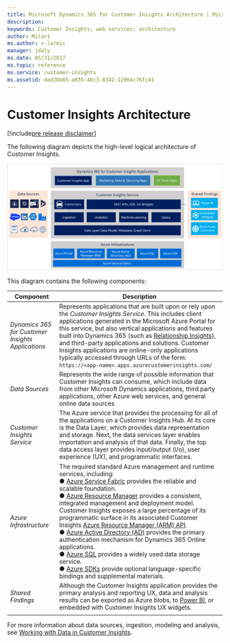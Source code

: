 ```yaml
---
title: Microsoft Dynamics 365 for Customer Insights Architecture | MicrosoftDocs
description: 
keywords: Customer Insights; web services; architecture
author: Milar1
ms.author: v-larmic
manager: jdaly
ms.date: 05/31/2017
ms.topic: reference
ms.service: customer-insights 
ms.assetid: dad2bb65-a035-4bc3-8342-12964c76fc41
---
```


Customer Insights Architecture
==============================

[!include[pre release disclaimer](../../includes/cc-beta-prerelease-disclaimer.md)]

The following diagram depicts the high-level logical architecture of Customer Insights.

![](../media/HighLevelArch.png "high-level logical architecture") 

This diagram contains the following components:

|**Component**|**Description**|
| --------------- | ---------- |
|_Dynamics 365 for Customer Insights Applications_|Represents applications that are built upon or rely upon the _Customer Insights Service_. This includes client applications generated in the Microsoft Azure Portal for this service, but also vertical applications and features built into Dynamics 365 (such as [Relationship Insights](https://www.microsoft.com/dynamics/crm-customer-center/preview-feature-relationship-insights-overview.aspx)), and third-party applications and solutions. Customer Insights applications are online-only applications typically accessed through URLs of the form:  <br> `https://<app-name>.apps.azurecustomerinsights.com/`
|_Data Sources_|Represents the wide range of possible information that Customer Insights can consume, which include data from other Microsoft Dynamics applications, third party applications, other Azure web services, and general online data sources|
|_Customer Insights Service_|The Azure service that provides the processing for all of the applications on a Customer Insights Hub. At its core is the Data Layer, which provides data representation and storage. Next, the data services layer enables importation and analysis of that data. Finally, the top data access layer provides input/output (i/o), user experience (UX), and programmatic interfaces.|
|_Azure Infrastructure_|The required standard Azure management and runtime services, including:  <br>  ● [Azure Service Fabric](https://docs.microsoft.com/azure/service-fabric/service-fabric-overview) provides the reliable and scalable foundation.  <br>  ● [Azure Resource Manager](https://docs.microsoft.com/azure/azure-resource-manager/resource-group-overview) provides a consistent, integrated management and deployment model. Customer Insights exposes a large percentage of its programmatic surface in its associated Customer Insights [Azure Resource Manager (ARM) API](../ref/armapiref.md).  <br>  ● [Azure Active Directory (AD)](https://msdn.microsoft.com/library/azure/mt168838.aspx) provides the primary authentication mechanism for Dynamics 365 Online applications.  <br>  ● [Azure SQL](https://docs.microsoft.com/azure/sql-database/sql-database-technical-overview) provides a widely used data storage service.  <br>  ● [Azure SDKs](https://azure.microsoft.com/downloads/) provide optional language-specific bindings and supplemental materials. |
|_Shared Findings_|Although the Customer Insights application provides the primary analysis and reporting UX, data and analysis results can be exported as Azure blobs, to [Power BI](https://powerbi.microsoft.com), or embedded with Customer Insights UX widgets.|
| | |

For more information about data sources, ingestion, modeling and analysis, see [Working with Data in Customer Insights](./workingwithdata.md). 

